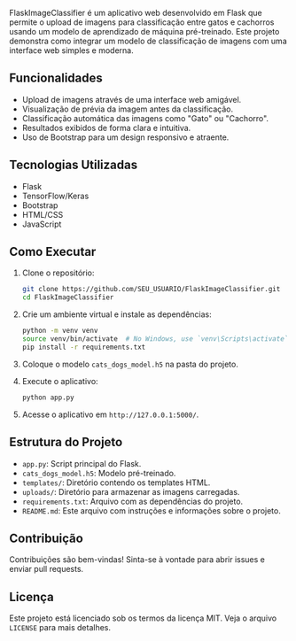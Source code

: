 FlaskImageClassifier é um aplicativo web desenvolvido em Flask que permite o upload de imagens para classificação entre gatos e cachorros usando um modelo de aprendizado de máquina pré-treinado. Este projeto demonstra como integrar um modelo de classificação de imagens com uma interface web simples e moderna.

## Funcionalidades
- Upload de imagens através de uma interface web amigável.
- Visualização de prévia da imagem antes da classificação.
- Classificação automática das imagens como "Gato" ou "Cachorro".
- Resultados exibidos de forma clara e intuitiva.
- Uso de Bootstrap para um design responsivo e atraente.

## Tecnologias Utilizadas
- Flask
- TensorFlow/Keras
- Bootstrap
- HTML/CSS
- JavaScript

## Como Executar
1. Clone o repositório:
    ```bash
    git clone https://github.com/SEU_USUARIO/FlaskImageClassifier.git
    cd FlaskImageClassifier
    ```

2. Crie um ambiente virtual e instale as dependências:
    ```bash
    python -m venv venv
    source venv/bin/activate  # No Windows, use `venv\Scripts\activate`
    pip install -r requirements.txt
    ```

3. Coloque o modelo `cats_dogs_model.h5` na pasta do projeto.

4. Execute o aplicativo:
    ```bash
    python app.py
    ```

5. Acesse o aplicativo em `http://127.0.0.1:5000/`.

## Estrutura do Projeto
- `app.py`: Script principal do Flask.
- `cats_dogs_model.h5`: Modelo pré-treinado.
- `templates/`: Diretório contendo os templates HTML.
- `uploads/`: Diretório para armazenar as imagens carregadas.
- `requirements.txt`: Arquivo com as dependências do projeto.
- `README.md`: Este arquivo com instruções e informações sobre o projeto.

## Contribuição
Contribuições são bem-vindas! Sinta-se à vontade para abrir issues e enviar pull requests.

## Licença
Este projeto está licenciado sob os termos da licença MIT. Veja o arquivo `LICENSE` para mais detalhes.
